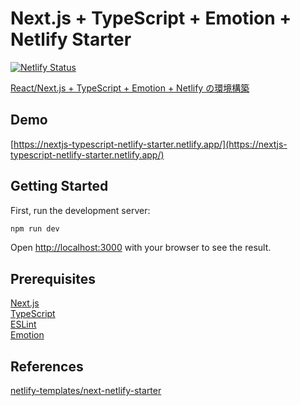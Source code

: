 # Next.js + TypeScript + Emotion + Netlify Starter

[![Netlify Status](https://api.netlify.com/api/v1/badges/4c594ed8-6cb9-41bf-9482-3409fde73681/deploy-status)](https://app.netlify.com/sites/nextjs-typescript-netlify-starter/deploys)

[React/Next.js + TypeScript + Emotion + Netlify の環境構築](https://chocolat5.com/)

## Demo

[https://nextjs-typescript-netlify-starter.netlify.app/](https://nextjs-typescript-netlify-starter.netlify.app/)


## Getting Started

First, run the development server:

```bash
npm run dev
```

Open [http://localhost:3000](http://localhost:3000) with your browser to see the result.

## Prerequisites

[Next.js](https://nextjs.org/)  
[TypeScript](https://www.typescriptlang.org/)  
[ESLint](https://eslint.org/)  
[Emotion](https://emotion.sh/docs/introduction)

## References

[netlify-templates/next-netlify-starter](https://github.com/netlify-templates/next-netlify-starter)